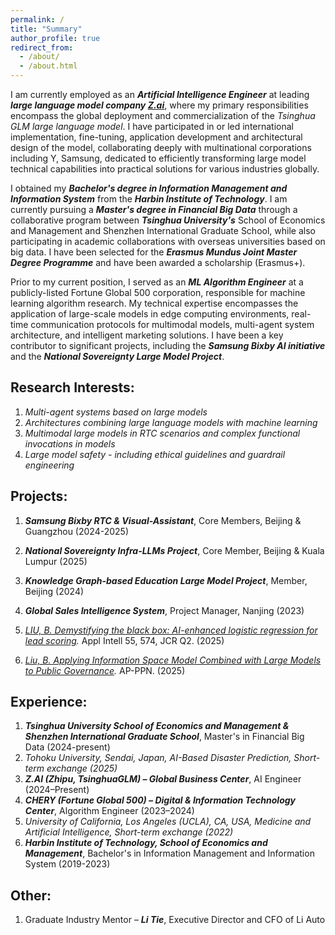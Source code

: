 ```yaml
---
permalink: /
title: "Summary"
author_profile: true
redirect_from: 
  - /about/
  - /about.html
---
```

I am currently employed as an _**Artificial Intelligence Engineer**_ at leading _**large language model company [Z.ai](https://z.ai)**_, where my primary responsibilities encompass the global deployment and commercialization of the *Tsinghua GLM large language model*. I have participated in or led international implementation, fine-tuning, application development and architectural design of the model, collaborating deeply with multinational corporations including Y, Samsung, dedicated to efficiently transforming large model technical capabilities into practical solutions for various industries globally.

I obtained my _**Bachelor's degree in Information Management and Information System**_ from the _**Harbin Institute of Technology**_. I am currently pursuing a _**Master's degree in Financial Big Data**_ through a collaborative program between _**Tsinghua University's**_ School of Economics and Management and Shenzhen International Graduate School, while also participating in academic collaborations with overseas universities based on big data. I have been selected for the _**Erasmus Mundus Joint Master Degree Programme**_ and have been awarded a scholarship (Erasmus+).

Prior to my current position, I served as an _**ML Algorithm Engineer**_ at a publicly-listed Fortune Global 500 corporation, responsible for machine learning algorithm research. My technical expertise encompasses the application of large-scale models in edge computing environments, real-time communication protocols for multimodal models, multi-agent system architecture, and intelligent marketing solutions. I have been a key contributor to significant projects, including the _**Samsung Bixby AI initiative**_ and the _**National Sovereignty Large Model Project**_.

Research Interests:
------
1. _Multi-agent systems based on large models_
2. _Architectures combining large language models with machine learning_
3. _Multimodal large models in RTC scenarios and complex functional invocations in models_
4. _Large model safety - including ethical guidelines and guardrail engineering_

Projects:
------
1. _**Samsung Bixby RTC & Visual-Assistant**_, Core Members, Beijing & Guangzhou  (2024-2025)
2. _**National Sovereignty Infra-LLMs Project**_, Core Member, Beijing & Kuala Lumpur  (2025)
3. _**Knowledge Graph-based Education Large Model Project**_, Member, Beijing  (2024)
4. _**Global Sales Intelligence System**_, Project Manager, Nanjing  (2023)

1. _[LIU, B. Demystifying the black box: AI-enhanced logistic regression for lead scoring](https://doi.org/10.1007/s10489-025-06430-4)._ Appl Intell 55, 574, JCR Q2. (2025)
2. _[Liu, B. Applying Information Space Model Combined with Large Models to Public Governance](https://www.asiapacificppn.org)._ AP-PPN. (2025)

Experience:
------
1. _**Tsinghua University School of Economics and Management & Shenzhen International Graduate School**_, Master's in Financial Big Data (2024-present)
2. *Tohoku University, Sendai, Japan, AI-Based Disaster Prediction, Short-term exchange (2025)*
3. _**Z.AI (Zhipu, TsinghuaGLM) – Global Business Center**_, AI Engineer (2024–Present)
4. _**CHERY (Fortune Global 500) – Digital & Information Technology Center**_, Algorithm Engineer (2023–2024)
5. *University of California, Los Angeles (UCLA), CA, USA, Medicine and Artificial Intelligence, Short-term exchange (2022)*
6. _**Harbin Institute of Technology, School of Economics and Management**_, Bachelor's in Information Management and Information System (2019-2023)

Other:
------
1. Graduate Industry Mentor – _**Li Tie**_, Executive Director and CFO of Li Auto 
